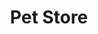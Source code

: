 ---
title: "Pet Store"
url: /karachi/pet-store-r-529-lines-area-sector-2-b-muhammad-ali-jinnah-rd-central-jacob-lines-gari-khata/
shop: pet
---